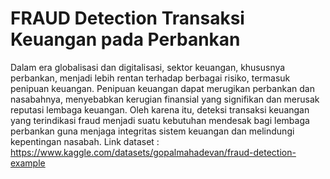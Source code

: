 # FRAUD Detection Transaksi Keuangan pada Perbankan
Dalam era globalisasi dan digitalisasi, sektor keuangan, khususnya perbankan, menjadi lebih rentan terhadap berbagai risiko, termasuk penipuan keuangan. 
Penipuan keuangan dapat merugikan perbankan dan nasabahnya, menyebabkan kerugian finansial yang signifikan dan merusak reputasi lembaga keuangan. Oleh karena itu, 
deteksi transaksi keuangan yang terindikasi fraud menjadi suatu kebutuhan mendesak bagi lembaga perbankan guna menjaga integritas sistem keuangan dan melindungi 
kepentingan nasabah.
Link dataset : https://www.kaggle.com/datasets/gopalmahadevan/fraud-detection-example

